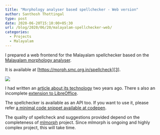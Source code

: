 ```yaml
---
title: "Morphology analyser based spellchecker - Web version"
author: Santhosh Thottingal
type: post
date: 2020-06-20T15:10:00+05:30
url: /blog/2020/06/20/malayalam-spellchecker-web/
categories:
  - Projects
  - Malayalam
---
```


I prepared a web frontend for the Malayalam spellchecker based on the [Malayalam morphology analyser][2].

It is available at [https://morph.smc.org.in/spellcheck][3].

[![](/wp-content/uploads/2020/06/mlmorph-spellchecker.gif)][3]

I had written an [article about its technology][1] two years ago. There s also an incomplete [extension to LibreOffice][4].

The spellchecker is available as an API too. If you want to use it, please refer [a minimal code snippet available at codepen][5].

The quality of spellcheck and suggestions provided depend on the completeness of [mlmorph][2] project. Since mlmorph is ongoing and highly complex project, this will take time.

[1]: https://thottingal.in/blog/2018/09/08/malayalam-spellchecker-a-morphology-analyser-based-approach
[2]: https://morph.smc.org.in
[3]: https://morph.smc.org.in/spellcheck
[4]: https://thottingal.in/blog/2019/03/10/libreoffice-malayalam-spellchecker-using-mlmorph/
[5]: https://codepen.io/santhoshtr/pen/PoZzOvO